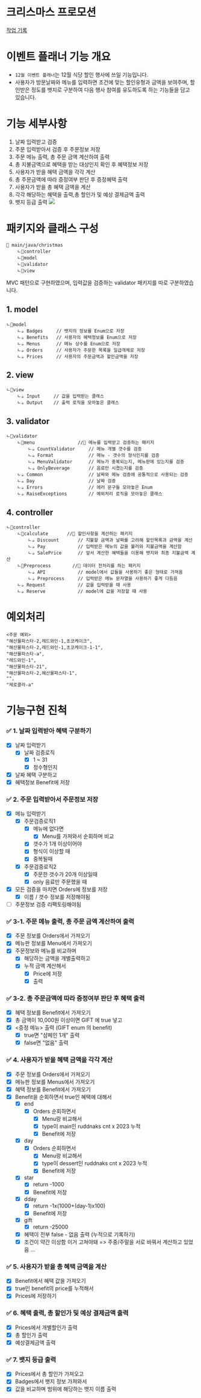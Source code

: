 # 크리스마스 프로모션
[작업 기록](todo.md)

# 이벤트 플래너 기능 개요

- `12월 이벤트 플래너`는 12월 식당 할인 행사에 쓰일 기능입니다. 
- 사용자가 방문날짜와 메뉴를 입력하면 조건에 맞는 할인유형과 금액을 보여주며, 할인받은 정도를 뱃지로 구분하여 다음 행사 참여를 유도하도록 하는 기능들을 담고 있습니다. 

# 기능 세부사항

1. 날짜 입력받고 검증
2. 주문 입력받아서 검증 후 주문정보 저장
3. 주문 메뉴 출력, 총 주문 금액 계산하여 출력
4. 총 지불금액으로 혜택을 받는 대상인지 확인 후 혜택정보 저장
5. 사용자가 받을 혜택 금액을 각각 계산
6. 총 주문금액에 따라 증정여부 판단 후 증정혜택 출력
7. 사용자가 받을 총 혜택 금액을 계산
8. 각각 해당하는 혜택을 출력,총 할인가 및 예상 결제금액 출력
9. 뱃지 등급 출력
![](flowchart/ver4.png)

# 패키지와 클래스 구성
```
📁 main/java/christmas
	ㄴ📁controller
	ㄴ📁model
	ㄴ📁validator
	ㄴ📁view
```
MVC 패턴으로 구현하였으며, 입력값을 검증하는 validator 패키지를 따로 구분하였습니다.
## 1. model
```
ㄴ📁model
	ㄴ☕ Badges     // 뱃지의 정보를 Enum으로 저장
	ㄴ☕ Benefits   // 사용자의 혜택정보를 Enum으로 저장
	ㄴ☕ Menus      // 메뉴 상수를 Enum으로 저장
	ㄴ☕ Orders     // 사용자가 주문한 목록을 일급객체로 저장
	ㄴ☕ Prices     // 사용자의 주문금액과 할인금액을 저장
```

## 2. view
```
ㄴ📁view
	ㄴ☕ Input     // 값을 입력받는 클래스
	ㄴ☕ Output    // 출력 로직을 모아놓은 클래스
```

## 3. validator
```
ㄴ📁validator
	ㄴ📁menu                //📁 메뉴를 입력받고 검증하는 패키지
		ㄴ☕ CountValidator     // 메뉴 개별 갯수를 검증
		ㄴ☕ Format             // 메뉴 - 갯수의 형식인지를 검증
		ㄴ☕ MenuValidator      // 메뉴가 중복되는지, 메뉴판에 있는지를 검증
		ㄴ☕ OnlyBeverage       // 음료만 시켰는지를 검증
	ㄴ☕ Common                 // 날짜와 메뉴 검증에 공통적으로 사용되는 검증
	ㄴ☕ Day                    // 날짜 검증
	ㄴ☕ Errors                 // 에러 문구들 모아놓은 Enum 
	ㄴ☕ RaiseExceptions        // 예외처리 로직을 모아놓은 클래스
```

## 4. controller
```
ㄴ📁controller
	ㄴ📁calculate       //📁 할인사항을 계산하는 패키지
		ㄴ☕ Discount       // 지불할 금액과 날짜를 고려해 할인목록과 금액을 계산
		ㄴ☕ Pay            // 입력받은 메뉴의 값을 불러와 지불금액을 계산함
		ㄴ☕ SalePrice      // 앞서 계산한 혜택들을 이용해 뱃지와 최종 지불금액 계산
	ㄴ📁Preprocess        //📁 데이터 전처리를 하는 패키지
		ㄴ☕ API            // model에서 값들을 사용하기 좋은 형태로 가져옴    
		ㄴ☕ Preprocess     // 입력받은 메뉴 문자열을 사용하기 좋게 다듬음
	ㄴ☕ Request            // 값을 입력받을 때 사용
	ㄴ☕ Reserve            // model에 값을 저장할 때 사용
```

# 예외처리

```
<주문 예외>
"해산물파스타-2,레드와인-1,초코케이크",  
"해산물파스타-2,레드와인-1,초코케이크-1-1",  
"해산물파스타-a",  
"레드와인-1",  
"해산물파스타-21",  
"해산물파스타-2,해산물파스타-1",
"",
"제로콜라-a"
```


# 기능구현 진척
### ✅ 1. 날짜 입력받아 혜택 구분하기

- [x] 날짜 입력받기
	- [x] 날짜 검증로직
		- [x] 1 ~ 31
		- [x] 정수형인지
- [x] 날짜 혜택 구분하고 
- [x] 혜택정보 Benefit에 저장

### ✅ 2. 주문 입력받아서 주문정보 저장


- [x] 메뉴 입력받기
	- [x] 주문검증로직1
		- [x] 메뉴에 없다면
			- [x] Menu를 가져와서 순회하며 비교
		- [x] 갯수가 1개 이상이어야
		- [x] 형식이 이상할 때
		- [x] 중복될때
	- [x] 주문검증로직2
		- [x] 주문한 갯수가 20개 이상일때
		- [x] only 음료만 주문했을 때
- [x] 모든 검증을 마치면 Orders에 정보를 저장
	- [x] 이름 / 갯수 정보를 저장해야됨
- [ ] 주문정보 검증 리팩토링해야됨

### ✅ 3-1. 주문 메뉴 출력, 총 주문 금액 계산하여 출력

- [x] 주문 정보를 Orders에서 가져오기
- [x] 메뉴판 정보를 Menu에서 가져오기
- [x] 주문정보와 메뉴를 비교하며
	- [x] 해당하는 금액을 개별출력하고
	- [x] 누적 금액 계산해서 
		- [x] Price에 저장
		- [x] 출력

### ✅ 3-2. 총 주문금액에 따라 증정여부 판단 후 혜택 출력

- [x] 혜택 정보를 Benefit에서 가져오기
- [x] 총 금액이 10,000원 이상이면 GIFT 에 true 넣고
- [x] <증정 메뉴> 출력 (GIFT enum 의 benefit)
	- [x] true면 "샴페인 1개" 출력
	- [x] false면 "없음" 출력

### ✅ 4. 사용자가 받을 혜택 금액을 각각 계산

- [x] 주문 정보를 Orders에서 가져오기
- [x] 메뉴판 정보를 Menus에서 가져오기
- [x] 혜택 정보를 Benefit에서 가져오기
- [x] Benefit을 순회하면서 true인 혜택에 대해서 
	- [x] end 
		- [x] Orders 순회하면서
			- [x] Menu랑 비교해서 
			- [x] type이 main인 ruddnaks cnt x 2023 누적
			- [x] Benefit에 저장
	- [x] day
		- [x] Orders 순회하면서
			- [x] Menu랑 비교해서 
			- [x] type이 dessert인 ruddnaks cnt x 2023 누적
			- [x] Benefit에 저장 
	- [x] star
		- [x] return -1000
		- [x] Benefit에 저장
	- [x] dday
		- [x] return -1x(1000+(day-1)x100)
		- [x] Benefit에 저장
	- [x] gift
		- [x] return -25000
	- [x] 혜택이 전부 false - 없음 출력 (누적으로 기록하기)
	- [x] 조건이 약간 이상함 이거 고쳐야돼 => 주중/주말을 서로 바꿔서 계산하고 있었음 ...

### ✅ 5. 사용자가 받을 총 혜택 금액을 계산

- [x] Benefit에서 혜택 값을 가져오기
- [x] true인 benefit의 price를 누적해서
- [x] Prices에 저장하기

### ✅ 6. 혜택 출력, 총 할인가 및 예상 결제금액 출력

- [x] Prices에서 개별할인가 출력
- [x] 총 할인가 출력
- [x] 예상결제금액 출력

### ✅ 7. 뱃지 등급 출력

- [x] Prices에서 총 할인가 가져오고
- [x] Badges에서 뱃지 정보 가져와서 
- [x] 값을 비교하며 범위에 해당하는 뱃지 이름 출력
